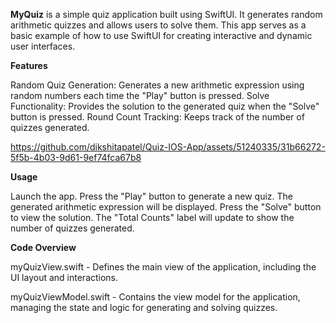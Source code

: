 **MyQuiz** is a simple quiz application built using SwiftUI. It generates random arithmetic quizzes and allows users to solve them. This app serves as a basic example of how to use SwiftUI for creating interactive and dynamic user interfaces.

**Features** 

Random Quiz Generation: Generates a new arithmetic expression using random numbers each time the "Play" button is pressed. 
Solve Functionality: Provides the solution to the generated quiz when the "Solve" button is pressed. 
Round Count Tracking: Keeps track of the number of quizzes generated.



https://github.com/dikshitapatel/Quiz-IOS-App/assets/51240335/31b66272-5f5b-4b03-9d61-9ef74fca67b8


**Usage**  

Launch the app.
Press the "Play" button to generate a new quiz.
The generated arithmetic expression will be displayed.
Press the "Solve" button to view the solution.
The "Total Counts" label will update to show the number of quizzes generated.

**Code Overview** 

myQuizView.swift - 
Defines the main view of the application, including the UI layout and interactions.

myQuizViewModel.swift - 
Contains the view model for the application, managing the state and logic for generating and solving quizzes.


